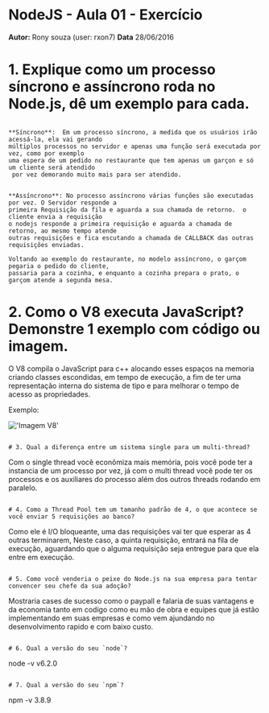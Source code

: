 # NodeJS - Aula 01 - Exercício
**Autor:** Rony souza (user: rxon7)
**Data** 28/06/2016

# 1. Explique como um processo síncrono e assíncrono roda no Node.js, dê um exemplo para cada.

```

**Síncrono**:  Em um processo síncrono, a medida que os usuários irão acessá-la, ela vai gerando 
múltiplos processos no servidor e apenas uma função será executada por vez, como por exemplo
uma espera de um pedido no restaurante que tem apenas um garçon e só um cliente será atendido
 por vez demorando muito mais para ser atendido.


**Assíncrono**: No processo assíncrono várias funções são executadas por vez. O Servidor responde a
primeira Requisição da fila e aguarda a sua chamada de retorno.  o cliente envia a requisição 
o nodejs responde a primeira requisição e aguarda a chamada de retorno, ao mesmo tempo atende
outras requisições e fica escutando a chamada de CALLBACK das outras requisições enviadas. 

Voltando ao exemplo do restaurante, no modelo assíncrono, o garçom pegaria o pedido do cliente, 
passaria para a cozinha, e enquanto a cozinha prepara o prato, o garçom atende a segunda mesa.

```

# 2. Como o V8 executa JavaScript? Demonstre 1 exemplo com código ou imagem.

O V8 compila o JavaScript para c++ alocando esses espaços na memoria criando classes escondidas, em tempo de execução,
a fim de ter uma representação interna do sistema de tipo e para melhorar o tempo de acesso as propriedades.

Exemplo: 

!['Imagem V8'](http://i.imgur.com/NZlw2Z5.png)




```

# 3. Qual a diferença entre um sistema single para um multi-thread?

```

Com o single thread vocẽ econômiza mais memória, pois você pode ter a instancia de um 
processo por vez, já com o multi thread você pode ter os processos e os auxiliares 
do processo além dos outros threads rodando em paralelo.

```

# 4. Como a Thread Pool tem um tamanho padrão de 4, o que acontece se você enviar 5 requisições ao banco?

```
Como ele é I/O bloqueante, uma das requisições vai ter que esperar as 4 outras terminarem,
Neste caso, a quinta requisição, entrará na fila de execução, aguardando que o alguma
requisição seja entregue para que ela entre em execução.

```

# 5. Como você venderia o peixe do Node.js na sua empresa para tentar convencer seu chefe da sua adoção?

```

Mostraria cases de sucesso como o paypall e falaria de suas vantagens e da economia tanto em codigo como eu 
mão de obra e equipes que já estão implementando em suas empresas e como vem ajundando no desenvolvimento rapido
e com baixo custo.

```

# 6. Qual a versão do seu `node`?

```
node -v
v6.2.0


```

# 7. Qual a versão do seu `npm`?

```
npm -v
3.8.9

```